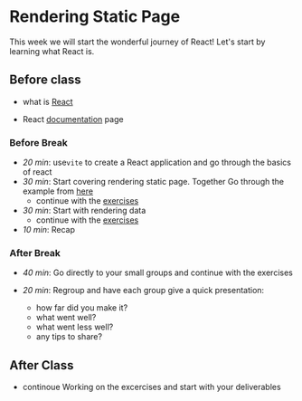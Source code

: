 # Rendering Static Page

This week we will start the wonderful journey of React! Let's start by learning what React is.

## Before class

- what is [React](https://hackyourfuture.github.io/study/#/react/README.md)

- React [documentation](https://reactjs.org/) page

### Before Break

- _20 min_: use`vite` to create a React application and go through the basics of react
- _30 min_: Start covering rendering static page. Together Go through the example from [here](../1-rendering-static-pages/html-to-components/examples/portfolio-card/)
  - continue with the [exercises](../1-rendering-static-pages/html-to-components/exercises/)
- _30 min_: Start with rendering data
  - continue with the [exercises](component-based-design/2-rendering-data/excercise.md)
- _10 min_: Recap

### After Break

- _40 min_: Go directly to your small groups and continue with the exercises

- _20 min_: Regroup and have each group give a quick presentation:
  - how far did you make it?
  - what went well?
  - what went less well?
  - any tips to share?

## After Class

- continoue Working on the excercises and start with your deliverables
